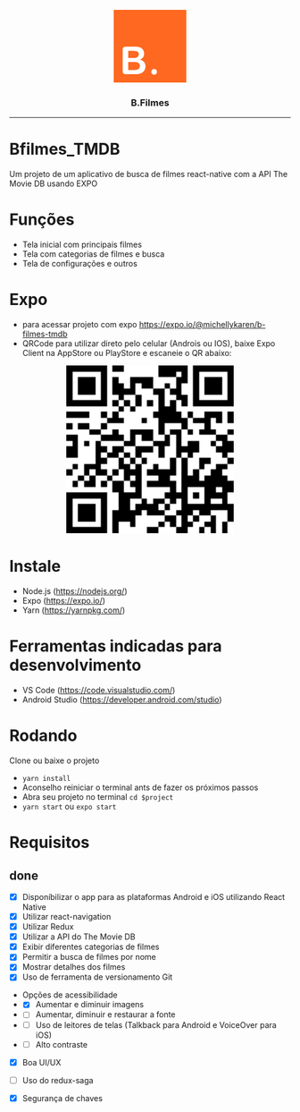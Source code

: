 <p align="center">
  <img alt="B.FIlmes: seu buscador de filmes" src="./app/assets/images/icon.png" height="130" width="130" />
  <h3 align="center">B.Filmes</h3>
</p>

---
# Bfilmes_TMDB
Um projeto de um aplicativo de busca de filmes react-native com a API The Movie DB usando EXPO

# Funções
- Tela inicial com principais filmes
- Tela com categorias de filmes e busca
- Tela de configurações e outros

# Expo
- para acessar projeto com expo https://expo.io/@michellykaren/b-filmes-tmdb
- QRCode para utilizar direto pelo celular (Androis ou IOS), baixe Expo Client na AppStore ou PlayStore e escaneie o QR abaixo:
<p align="center">
  <img alt="QRCode Expo" src="./QRCode.jpg" height="300" width="300" />
</p>

# Instale
- Node.js (https://nodejs.org/) 
- Expo (https://expo.io/) 
- Yarn (https://yarnpkg.com/)

# Ferramentas indicadas para desenvolvimento
- VS Code (https://code.visualstudio.com/)
- Android Studio (https://developer.android.com/studio)

# Rodando
Clone ou baixe o projeto
- `yarn install`
- Aconselho reiniciar o terminal ants de fazer os próximos passos
- Abra seu projeto no terminal `cd $project`
- `yarn start` ou `expo start`

# Requisitos
## done
- [x] Disponíbilizar o app para as plataformas Android e iOS utilizando React Native
- [x] Utilizar react-navigation 
- [x] Utilizar Redux
- [x] Utilizar a API do The Movie DB
- [x] Exibir diferentes categorias de filmes
- [x] Permitir a busca de filmes por nome
- [x] Mostrar detalhes dos filmes
- [x] Uso de ferramenta de versionamento Git
- Opções de acessibilidade
- - [x] Aumentar e diminuir imagens
- - [ ] Aumentar, diminuir e restaurar a fonte
- - [ ] Uso de leitores de telas (Talkback para Android e VoiceOver para iOS)
- - [ ] Alto contraste
- [x] Boa UI/UX
- [ ] Uso do redux-saga
- [x] Segurança de chaves

